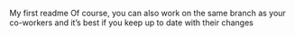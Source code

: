 My first readme
Of course, you can also work on the same branch as your co-workers and it’s best if you keep up to date with their changes
